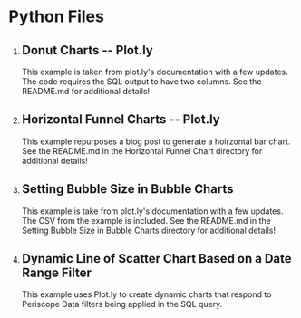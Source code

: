 # Python Files

1. ## Donut Charts -- Plot.ly
    This example is taken from plot.ly's documentation with a few updates.  The code requires the SQL output to have two columns.  See the README.md for additional details!

2. ## Horizontal Funnel Charts -- Plot.ly
	This example repurposes a blog post to generate a hoirzontal bar chart. See the README.md in the Horizontal Funnel Chart directory for additional details!

3. ## Setting Bubble Size in Bubble Charts
	This example is take from plot.ly's documentation with a few updates.  The CSV from the example is included. See the README.md in the Setting Bubble Size in Bubble Charts directory for additional details!

4. ## Dynamic Line of Scatter Chart Based on a Date Range Filter
	This example uses Plot.ly to create dynamic charts that respond to Periscope Data filters being applied in the SQL query.